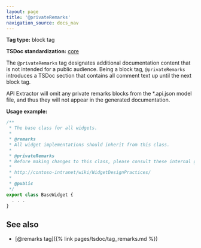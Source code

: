 ```yaml
---
layout: page
title: '@privateRemarks'
navigation_source: docs_nav
---
```


**Tag type:** block tag

**TSDoc standardization:** [core](
https://github.com/Microsoft/tsdoc/blob/master/tsdoc/src/details/Standardization.ts)

The `@privateRemarks` tag designates additional documentation content that is not intended for a public audience.
Being a block tag, `@privateRemarks` introduces a TSDoc section that contains all comment text up until the
next block tag.

API Extractor will omit any private remarks blocks from the \*.api.json model file, and thus they will not appear
in the generated documentation.

**Usage example:**

```ts
/**
 * The base class for all widgets.
 *
 * @remarks
 * All widget implementations should inherit from this class.
 *
 * @privateRemarks
 * Before making changes to this class, please consult these internal guidelines:
 *
 * http://contoso-intranet/wiki/WidgetDesignPractices/
 *
 * @public
 */
export class BaseWidget {
  . . .
}
```

## See also

- [@remarks tag]({% link pages/tsdoc/tag_remarks.md %})
